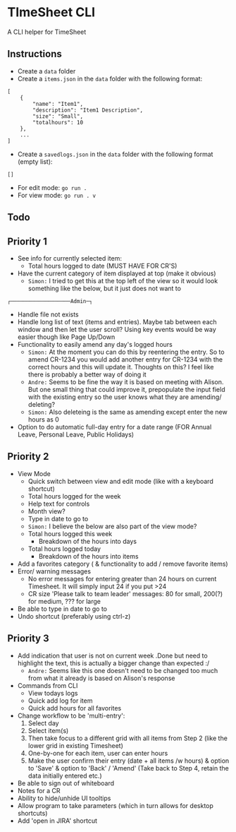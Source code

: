 # TImeSheet CLI
A CLI helper for TimeSheet

## Instructions
- Create a `data` folder
- Create a `items.json` in the `data` folder with the following format:
```
[
    {
        "name": "Item1",
        "description": "Item1 Description",
        "size": "Small",
        "totalhours": 10
    },
    ...
]
```
- Create a `savedlogs.json` in the `data` folder with the following format (empty list):
```
[]
```
- For edit mode: `go run .`
- For view mode: `go run . v`

## Todo
## Priority 1
- See info for currently selected item:
    - Total hours logged to date (MUST HAVE FOR CR'S)
- Have the current category of item displayed at top (make it obvious)
    - `Simon:` I tried to get this at the top left of the view so it would look something like the below, but it just does not want to
```
┌───────────────────Admin─┐
```
- Handle file not exists
- Handle long list of text (items and entries). Maybe tab between each window and then let the user scroll? Using key events would be way easier though like Page Up/Down
- Functionality to easily amend any day's logged hours
    - `Simon:` At the moment you can do this by reentering the entry. So to amend CR-1234 you would add another entry for CR-1234 with the correct hours and this will update it. Thoughts on this? I feel like there is probably a better way of doing it
    - `Andre:` Seems to be fine the way it is based on meeting with Alison. But one small thing that could improve it, prepopulate the input field with the existing entry so the user knows what they are amending/ deleting?
    - `Simon:` Also deleteing is the same as amending except enter the new hours as 0
- Option to do automatic full-day entry for a date range (FOR Annual Leave, Personal Leave, Public Holidays)
## Priority 2
- View Mode
    - Quick switch between view and edit mode (like with a keyboard shortcut)
    - Total hours logged for the week
    - Help text for controls
    - Month view?
    - Type in date to go to
    - `Simon:` I believe the below are also part of the view mode?
    - Total hours logged this week
        - Breakdown of the hours into days 
    - Total hours logged today
        - Breakdown of the hours into items
- Add a favorites category ( & functionality to add / remove favorite items)
- Error/ warning messages
    - No error messages for entering greater than 24 hours on current Timesheet. It will simply input 24 if you put >24 
    - CR size 'Please talk to team leader' messages: 80 for small, 200(?) for medium, ??? for large
- Be able to type in date to go to
- Undo shortcut (preferably using ctrl-z)
## Priority 3
- Add indication that user is not on current week .Done but need to highlight the text, this is actually a bigger change than expected :/
    - `Andre:` Seems like this one doesn't need to be changed too much from what it already is based on Alison's response
- Commands from CLI
    - View todays logs
    - Quick add log for item
    - Quick add hours for all favorites
- Change workflow to be 'multi-entry':
    1. Select day
    2. Select item(s)
    3. Then take focus to a different grid with all items from Step 2 (like the lower grid in existing Timesheet)
    4. One-by-one for each item, user can enter hours
    5. Make the user confirm their entry (date + all items /w hours) & option to 'Save' & option to 'Back' / 'Amend' (Take back to Step 4, retain the data initially entered etc.)
- Be able to sign out of whiteboard
- Notes for a CR
- Ability to hide/unhide UI tooltips
- Allow program to take parameters (which in turn allows for desktop shortcuts)
- Add 'open in JIRA' shortcut
